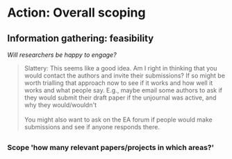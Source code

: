 # Action: Overall scoping

## Information gathering: feasibility

_Will researchers be happy to engage?_

> Slattery: This seems like a good idea. Am I right in thinking that you would contact the authors and invite their submissions? If so might be worth trialling that approach now to see if it works and how well it works and what people say. E.g., maybe email some authors to ask if they would submit their draft paper if the unjournal was active, and why they would/wouldn't\
> \
> You might also want to ask on the EA forum if people would make submissions and see if anyone responds there.

##

### Scope 'how many relevant papers/projects in which areas?'
